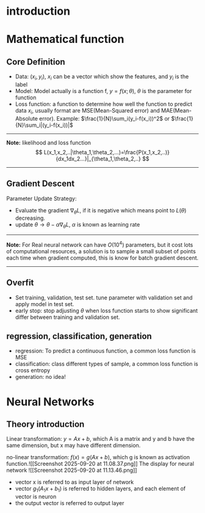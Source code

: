 # introduction

# Mathematical function 
## Core Definition
- Data: $(x_i, y_i)$, $x_i$ can be a vector which show the features, and $y_i$ is the label
- Model: Model actually is a function f, $y=f(x;\theta)$, $\theta$ is the parameter for function
- Loss function: a function to determine how well the function to predict data $x_i$, usually format are MSE(Mean-Squared error) and MAE(Mean-Absolute error). Example: $\frac{1}{N}\sum_i(y_i-f(x_i))^2$  or $\frac{1}{N}\sum_i|(y_i-f(x_i))|$ 
---
**Note:** likelihood and loss function
$$
L(x_1,x_2,..|\theta_1,\theta_2,...)=\frac{P(x_1,x_2,..)}{dx_1dx_2...}|_{\theta_1,\theta_2,..}
$$

--- 
## Gradient Descent
Parameter Update Strategy:
- Evaluate the gradient $\nabla_{\theta} L$, if it is negative which means point to $L(\theta)$ decreasing.
- update $\theta\rightarrow\theta-\alpha\nabla_{\theta} L$, $\alpha$ is known as learning rate 
---
**Note:** For Real neural network can have $O(10^4)$ parameters, but it cost lots of computational resources, a solution is to sample a small subset of points each time when gradient computed, this is know for batch gradient descent.

---

## Overfit
- Set training, validation, test set. tune parameter with validation set and apply model in test set.
- early stop: stop adjusting $\theta$ when loss function starts to show significant differ between training and validation set.

## regression, classification, generation
- regression: To predict a continuous function, a common loss function is MSE
- classification: class different types of sample, a common loss function is cross entropy
- generation: no idea!

# Neural Networks
## Theory introduction
Linear transformation: $y=Ax+b$, which A is a matrix and y and b have the same dimension, but x may have different dimension.

no-linear transformation: $f(x)=g(Ax+b)$, which g is known as activation function.![[Screenshot 2025-09-20 at 11.08.37.png]]
The display for neural network
![[Screenshot 2025-09-20 at 11.13.46.png]]

- vector x is referred to as input layer of network
- vector $g_{1}(A_{1}x+b_{1})$ is referred to hidden layers, and each element of vector is neuron
- the output vector is referred to output layer